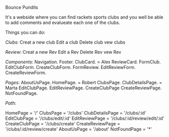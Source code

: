 
Bounce Pundits

It's a webside where you can find rackets sports clubs and you well be able to add comments and evalueate each one of the clubs.

Things you can do:

_Clubs_:
Creat a new club
Edit a club
Delete club
vew clubs

_Review_:
Creat a new Rev
Edit a Rev
Delete Rev
vew Rev


_Components_:
Navigation.
Footer.
ClubCard. = Alex
ReviewCard.
FormClub.
EditClubForm.
CreateClubForm.
FormReview.
EditReviewForm.
CreateReviewForm.


_Pages_:
AboutUsPage.
HomePage. = Robert
ClubsPage.
ClubDetailsPage. = Marta
EditClubPage.
EditReviewPage.
CreateClubPage
CreateReviewPage.
NotFoundPage.

_Path_: 

HomePage = '/'
ClubsPage = '/clubs'
ClubDetailsPage = '/clubs/:id'
EditClubPage = '/clubs/edit/:id'
EditReviewPage = '/clubs/:id/review/edit/:id'
CreateClubPage = '/clubs/create'
CreateReviewPage = '/clubs/:id/review/create'
AboutUsPage = '/about'
NotFoundPage = '*'










